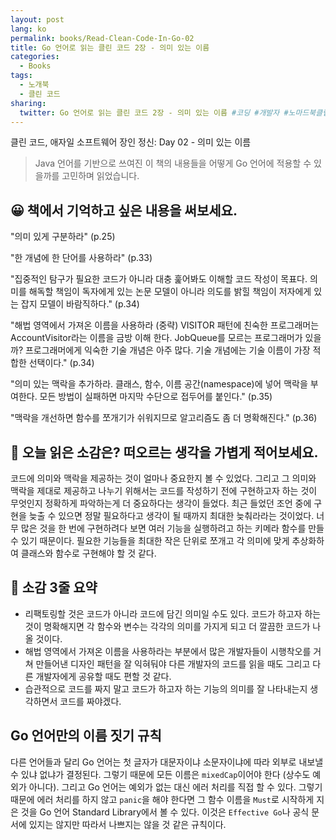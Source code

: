 ```yaml
---
layout: post
lang: ko
permalink: books/Read-Clean-Code-In-Go-02
title: Go 언어로 읽는 클린 코드 2장 - 의미 있는 이름
categories:
  - Books
tags:
  - 노개북
  - 클린 코드
sharing:
  twitter: Go 언어로 읽는 클린 코드 2장 - 의미 있는 이름 #코딩 #개발자 #노마드북클럽 #노개북
---
```


클린 코드, 애자일 소프트웨어 장인 정신: Day 02 - 의미 있는 이름

> Java 언어를 기반으로 쓰여진 이 책의 내용들을 어떻게 Go 언어에 적용할 수 있을까를 고민하며 읽었습니다.

## 😀 책에서 기억하고 싶은 내용을 써보세요.

"의미 있게 구분하라" (p.25)

"한 개념에 한 단어를 사용하라" (p.33)

"집중적인 탐구가 필요한 코드가 아니라 대충 훑어봐도 이해할 코드 작성이 목표다. 의미를 해독할 책임이 독자에게 있는 논문 모델이 아니라 의도를 밝힐 책임이 저자에게 있는 잡지 모델이 바람직하다." (p.34)

"해법 영역에서 가져온 이름을 사용하라 (중략) VISITOR 패턴에 친숙한 프로그래머는 AccountVisitor라는 이름을 금방 이해 한다. JobQueue를 모르는 프로그래머가 있을까? 프로그래머에게 익숙한 기술 개념은 아주 많다. 기술 개념에는 기술 이름이 가장 적합한 선택이다." (p.34)

"의미 있는 맥락을 추가하라. 클래스, 함수, 이름 공간(namespace)에 넣어 맥락을 부여한다. 모든 방법이 실패하면 마지막 수단으로 접두어를 붙인다." (p.35)

"맥락을 개선하면 함수를 쪼개기가 쉬워지므로 알고리즘도 좀 더 명확해진다." (p.36)

## 🤔 오늘 읽은 소감은? 떠오르는 생각을 가볍게 적어보세요.

코드에 의미와 맥락을 제공하는 것이 얼마나 중요한지 볼 수 있었다. 그리고 그 의미와 맥락을 제대로 제공하고 나누기 위해서는 코드를 작성하기 전에 구현하고자 하는 것이 무엇인지 정확하게 파악하는게 더 중요하다는 생각이 들었다. 최근 들었던 조언 중에 구현을 늦출 수 있으면 정말 필요하다고 생각이 될 때까지 최대한 늦춰라라는 것이었다. 너무 많은 것을 한 번에 구현하려다 보면 여러 기능을 실행하려고 하는 키메라 함수를 만들 수 있기 때문이다. 필요한 기능들을 최대한 작은 단위로 쪼개고 각 의미에 맞게 추상화하여 클래스와 함수로 구현해야 할 것 같다.

## 👀 소감 3줄 요약

- 리팩토링할 것은 코드가 아니라 코드에 담긴 의미일 수도 있다. 코드가 하고자 하는 것이 명확해지면 각 함수와 변수는 각각의 의미를 가지게 되고 더 깔끔한 코드가 나올 것이다.
- 해법 영역에서 가져온 이름을 사용하라는 부분에서 많은 개발자들이 시행착오를 거쳐 만들어낸 디자인 패턴을 잘 익혀둬야 다른 개발자의 코드를 읽을 때도 그리고 다른 개발자에게 공유할 때도 편할 것 같다.
- 습관적으로 코드를 짜지 말고 코드가 하고자 하는 기능의 의미를 잘 나타내는지 생각하면서 코드를 짜야겠다.

## Go 언어만의 이름 짓기 규칙

다른 언어들과 달리 Go 언어는 첫 글자가 대문자이냐 소문자이냐에 따라 외부로 내보낼 수 있냐 없냐가 결정된다. 그렇기 때문에 모든 이름은 `mixedCap`이어야 한다 (상수도 예외가 아니다). 그리고 Go 언어는 예외가 없는 대신 에러 처리를 직접 할 수 있다. 그렇기 때문에 에러 처리를 하지 않고 `panic`을 해야 한다면 그 함수 이름을 `Must`로 시작하게 지은 것을 Go 언어 Standard Library에서 볼 수 있다. 이것은 `Effective Go`나 공식 문서에 있지는 않지만 따라서 나쁘지는 않을 것 같은 규칙이다.
